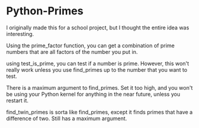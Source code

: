 # Python-Primes
I originally made this for a school project, but I thought the entire idea was interesting.

Using the prime_factor function, you can get a combination of prime numbers that are all factors of
the number you put in.

using test_is_prime, you can test if a number is prime. However, this won't really work unless you use
find_primes up to the number that you want to test.

There is a maximum argument to find_primes. Set it too high, and you won't be using your Python kernel
for anything in the near future, unless you restart it.

find_twin_primes is sorta like find_primes, except it finds primes that have a difference of two. Still
has a maximum argument.
